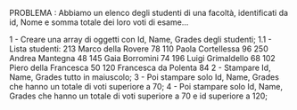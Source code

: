 PROBLEMA : Abbiamo un elenco degli studenti di una facoltà, identificati da id, Nome e somma totale dei loro voti di esame...

1 - Creare una array di oggetti con Id, Name, Grades degli studenti;
    1.1 - Lista studenti:   213 Marco della Rovere      78
                            110 Paola Cortellessa       96
                            250 Andrea Mantegna 	    48
                            145 Gaia Borromini          74
                            196 Luigi Grimaldello 	    68
                            102 Piero della Francesca   50
                            120 Francesca da Polenta    84
2 - Stampare Id, Name, Grades tutto in maiuscolo;
3 - Poi stampare solo Id, Name, Grades che hanno un totale di voti superiore a 70;
4 - Poi stampare solo Id, Name, Grades che hanno un totale di voti superiore a 70 e id superiore a 120;